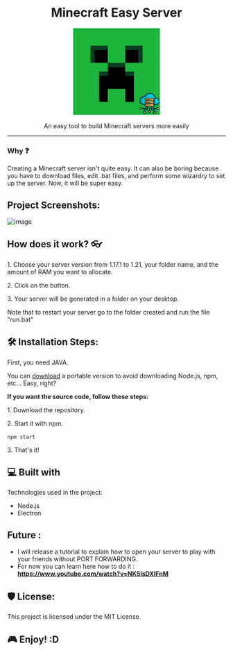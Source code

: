 <h1 align="center" id="title">Minecraft Easy Server</h1>

<p align="center"><img src="https://github.com/Romso94/Minecraft-Easy-Server/blob/main/assets/logo_PNG.png?raw=true" alt="project-image" width="200"></p>

<p align='center' id="description">An easy tool to build Minecraft servers more easily</p>

---

<h3>Why ❓</h3>

Creating a Minecraft server isn't quite easy. It can also be boring because you have to download files, edit .bat files, and perform some wizardry to set up the server. Now, it will be super easy.

<h2>Project Screenshots:</h2>

![image](https://media.discordapp.net/attachments/559732797867163679/1259562261807235104/image.png?ex=668c2244&is=668ad0c4&hm=4bc1cc495faa323a09cb47515f7c764f12ced74ea35d76c0e42f4c735ea1d2d7&=&format=webp&quality=lossless&width=670&height=676)

<h2>How does it work? 👓</h2>
<p>1. Choose your server version from 1.17.1 to 1.21, your folder name, and the amount of RAM you want to allocate.</p>
<p>2. Click on the button.</p>
<p>3. Your server will be generated in a folder on your desktop.</p>

<p>Note that to restart your server go to the folder created and run the file "run.bat"</p>

<h2>🛠️ Installation Steps:</h2>

<p>First, you need JAVA.</p>

<p>You can <a href="https://github.com/Romso94/Minecraft-Easy-Server/releases">download</a> a portable version to avoid downloading Node.js, npm, etc... Easy, right?</p>

<p><b>If you want the source code, follow these steps:</b></p>

<p>1. Download the repository.</p>

<p>2. Start it with npm.</p>

```
npm start
```

<p>3. That's it!</p>

<h2>💻 Built with</h2>

Technologies used in the project:

* Node.js
* Electron

<h2>Future : </h3>

* I will release a tutorial to explain how to open your server to play with your friends without PORT FORWARDING. 
* For now you can learn here how to do it : <b>https://www.youtube.com/watch?v=NK5lsDXIFnM</b>

<h2>🛡️ License:</h2>

This project is licensed under the MIT License.

<h2>🎮 Enjoy! :D</h2>

